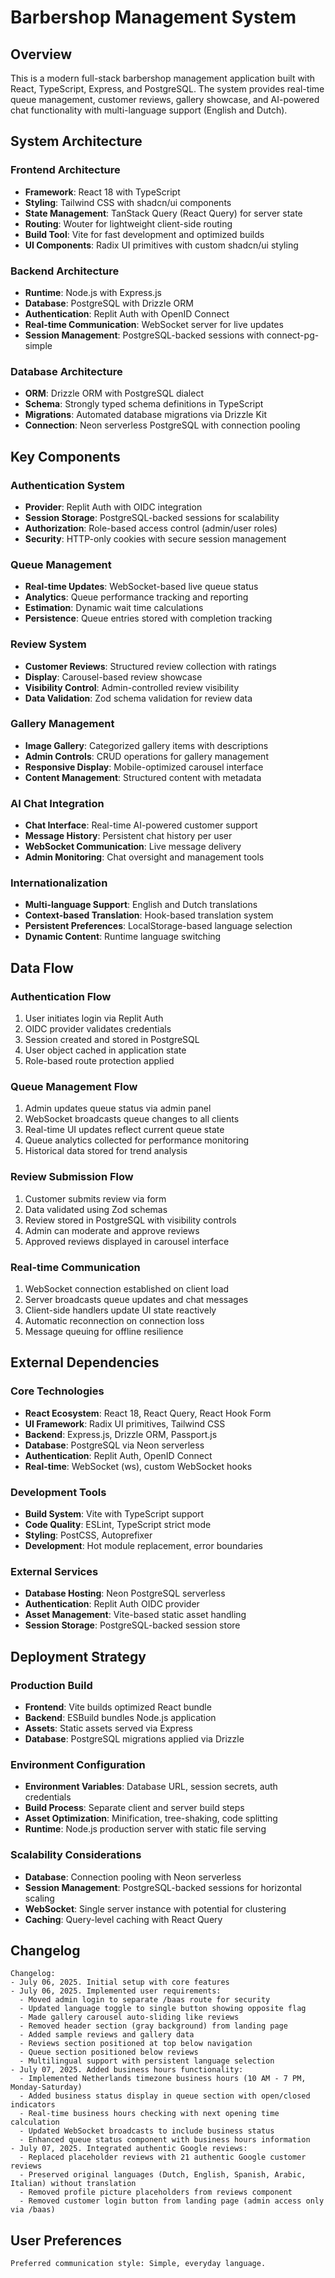 # Barbershop Management System

## Overview

This is a modern full-stack barbershop management application built with React, TypeScript, Express, and PostgreSQL. The system provides real-time queue management, customer reviews, gallery showcase, and AI-powered chat functionality with multi-language support (English and Dutch).

## System Architecture

### Frontend Architecture
- **Framework**: React 18 with TypeScript
- **Styling**: Tailwind CSS with shadcn/ui components
- **State Management**: TanStack Query (React Query) for server state
- **Routing**: Wouter for lightweight client-side routing
- **Build Tool**: Vite for fast development and optimized builds
- **UI Components**: Radix UI primitives with custom shadcn/ui styling

### Backend Architecture
- **Runtime**: Node.js with Express.js
- **Database**: PostgreSQL with Drizzle ORM
- **Authentication**: Replit Auth with OpenID Connect
- **Real-time Communication**: WebSocket server for live updates
- **Session Management**: PostgreSQL-backed sessions with connect-pg-simple

### Database Architecture
- **ORM**: Drizzle ORM with PostgreSQL dialect
- **Schema**: Strongly typed schema definitions in TypeScript
- **Migrations**: Automated database migrations via Drizzle Kit
- **Connection**: Neon serverless PostgreSQL with connection pooling

## Key Components

### Authentication System
- **Provider**: Replit Auth with OIDC integration
- **Session Storage**: PostgreSQL-backed sessions for scalability
- **Authorization**: Role-based access control (admin/user roles)
- **Security**: HTTP-only cookies with secure session management

### Queue Management
- **Real-time Updates**: WebSocket-based live queue status
- **Analytics**: Queue performance tracking and reporting
- **Estimation**: Dynamic wait time calculations
- **Persistence**: Queue entries stored with completion tracking

### Review System
- **Customer Reviews**: Structured review collection with ratings
- **Display**: Carousel-based review showcase
- **Visibility Control**: Admin-controlled review visibility
- **Data Validation**: Zod schema validation for review data

### Gallery Management
- **Image Gallery**: Categorized gallery items with descriptions
- **Admin Controls**: CRUD operations for gallery management
- **Responsive Display**: Mobile-optimized carousel interface
- **Content Management**: Structured content with metadata

### AI Chat Integration
- **Chat Interface**: Real-time AI-powered customer support
- **Message History**: Persistent chat history per user
- **WebSocket Communication**: Live message delivery
- **Admin Monitoring**: Chat oversight and management tools

### Internationalization
- **Multi-language Support**: English and Dutch translations
- **Context-based Translation**: Hook-based translation system
- **Persistent Preferences**: LocalStorage-based language selection
- **Dynamic Content**: Runtime language switching

## Data Flow

### Authentication Flow
1. User initiates login via Replit Auth
2. OIDC provider validates credentials
3. Session created and stored in PostgreSQL
4. User object cached in application state
5. Role-based route protection applied

### Queue Management Flow
1. Admin updates queue status via admin panel
2. WebSocket broadcasts queue changes to all clients
3. Real-time UI updates reflect current queue state
4. Queue analytics collected for performance monitoring
5. Historical data stored for trend analysis

### Review Submission Flow
1. Customer submits review via form
2. Data validated using Zod schemas
3. Review stored in PostgreSQL with visibility controls
4. Admin can moderate and approve reviews
5. Approved reviews displayed in carousel interface

### Real-time Communication
1. WebSocket connection established on client load
2. Server broadcasts queue updates and chat messages
3. Client-side handlers update UI state reactively
4. Automatic reconnection on connection loss
5. Message queuing for offline resilience

## External Dependencies

### Core Technologies
- **React Ecosystem**: React 18, React Query, React Hook Form
- **UI Framework**: Radix UI primitives, Tailwind CSS
- **Backend**: Express.js, Drizzle ORM, Passport.js
- **Database**: PostgreSQL via Neon serverless
- **Authentication**: Replit Auth, OpenID Connect
- **Real-time**: WebSocket (ws), custom WebSocket hooks

### Development Tools
- **Build System**: Vite with TypeScript support
- **Code Quality**: ESLint, TypeScript strict mode
- **Styling**: PostCSS, Autoprefixer
- **Development**: Hot module replacement, error boundaries

### External Services
- **Database Hosting**: Neon PostgreSQL serverless
- **Authentication**: Replit Auth OIDC provider
- **Asset Management**: Vite-based static asset handling
- **Session Storage**: PostgreSQL-backed session store

## Deployment Strategy

### Production Build
- **Frontend**: Vite builds optimized React bundle
- **Backend**: ESBuild bundles Node.js application
- **Assets**: Static assets served via Express
- **Database**: PostgreSQL migrations applied via Drizzle

### Environment Configuration
- **Environment Variables**: Database URL, session secrets, auth credentials
- **Build Process**: Separate client and server build steps
- **Asset Optimization**: Minification, tree-shaking, code splitting
- **Runtime**: Node.js production server with static file serving

### Scalability Considerations
- **Database**: Connection pooling with Neon serverless
- **Session Management**: PostgreSQL-backed sessions for horizontal scaling
- **WebSocket**: Single server instance with potential for clustering
- **Caching**: Query-level caching with React Query

## Changelog

```
Changelog:
- July 06, 2025. Initial setup with core features
- July 06, 2025. Implemented user requirements:
  - Moved admin login to separate /baas route for security
  - Updated language toggle to single button showing opposite flag
  - Made gallery carousel auto-sliding like reviews
  - Removed header section (gray background) from landing page
  - Added sample reviews and gallery data
  - Reviews section positioned at top below navigation
  - Queue section positioned below reviews
  - Multilingual support with persistent language selection
- July 07, 2025. Added business hours functionality:
  - Implemented Netherlands timezone business hours (10 AM - 7 PM, Monday-Saturday)
  - Added business status display in queue section with open/closed indicators
  - Real-time business hours checking with next opening time calculation
  - Updated WebSocket broadcasts to include business status
  - Enhanced queue status component with business hours information
- July 07, 2025. Integrated authentic Google reviews:
  - Replaced placeholder reviews with 21 authentic Google customer reviews
  - Preserved original languages (Dutch, English, Spanish, Arabic, Italian) without translation
  - Removed profile picture placeholders from reviews component
  - Removed customer login button from landing page (admin access only via /baas)
```

## User Preferences

```
Preferred communication style: Simple, everyday language.
```